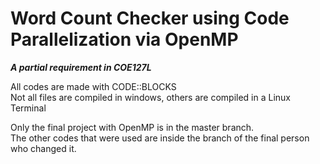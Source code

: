 # Word Count Checker using Code Parallelization via OpenMP

<b><i>A partial requirement in COE127L</i></b>

All codes are made with CODE::BLOCKS<br/>
Not all files are compiled in windows, others are compiled in a Linux Terminal

Only the final project with OpenMP is in the master branch.<br/>
The other codes that were used are inside the branch of the final person who changed it.<br/>
